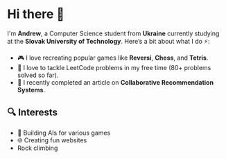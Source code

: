 # Hi there 👋

I'm **Andrew**, a Computer Science student from **Ukraine** currently studying at the **Slovak University of Technology**.
Here’s a bit about what I do ⚡:

- 🎮 I love recreating popular games like **Reversi**, **Chess**, and **Tetris**.
- 🧩 I love to tackle LeetCode problems in my free time (80+ problems solved so far).
- 📄 I recently completed an article on **Collaborative Recommendation Systems**.

## 🔍 Interests
- 🤖 Building AIs for various games
- 🌐 Creating fun websites
- Rock climbing
 
